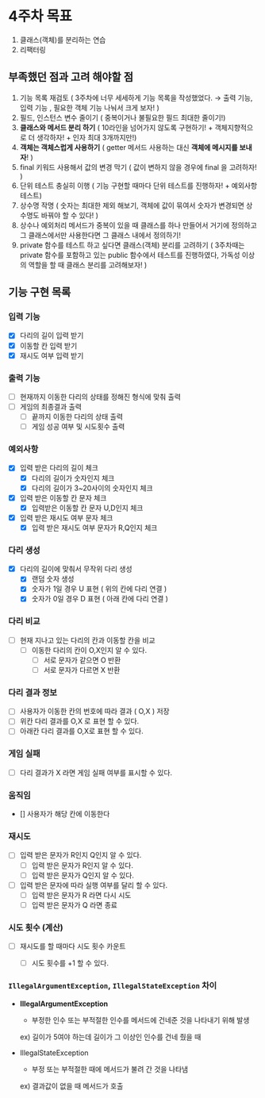 # 4주차 목표
1. 클래스(객체)를 분리하는 연습
2. 리팩터링

## 부족했던 점과 고려 해야할 점

1.  기능 목록 재검토 ( 3주차에 너무 세세하게 기능 목록을 작성했었다.  →  출력 기능, 입력 기능 , 필요한 객체 기능 나눠서 크게 보자! )
2. 필드, 인스턴스 변수 줄이기 ( 중복이거나 불필요한 필드 최대한 줄이기!)
3. **클래스와 메서드 분리 하기** ( 10라인을 넘어가지 않도록 구현하기! + 객체지향적으로 더 생각하자! + 인자 최대 3개까지만!)
4. **객체는 객체스럽게 사용하기** ( getter 메서드 사용하는 대신 **객체에 메시지를 보내자**! )
5. final 키워드 사용해서 값의 변경 막기 ( 값이 변하지 않을 경우에 final 을 고려하자! )
6. 단위 테스트 충실히 이행 ( 기능 구현할 때마다 단위 테스트를 진행하자! + 예외사항 테스트)
7. 상수명 작명 ( 숫자는 최대한 제외 해보기, 객체에 값이 묶여서 숫자가 변경되면 상수명도 바꿔야 할 수 있다! )
8. 상수나 예외처리 메서드가 중복이 있을 때 클래스를 하나 만들어서 거기에 정의하고 그 클래스에서만 사용한다면 그 클래스 내에서 정의하기!
9. private 함수를 테스트 하고 싶다면 클래스(객체) 분리를 고려하기 ( 3주차때는 private 함수를 포함하고 있는 public 함수에서 테스트를 진행하였다, 가독성 이상의 역할을 할 때 클래스 분리를 고려해보자! )


## 기능 구현 목록

### 입력 기능

- [x]  다리의 길이 입력 받기
- [x]  이동할 칸 입력 받기
- [x]  재시도 여부 입력 받기

### 출력 기능

- [ ]  현재까지 이동한 다리의 상태를 정해진 형식에 맞춰 출력
- [ ]  게임의 최종결과 출력
   - [ ]  끝까지 이동한 다리의 상태 출력
   - [ ]  게임 성공 여부 및 시도횟수 출력

### 예외사항

- [x]  입력 받은 다리의 길이 체크
   - [x]  다리의 길이가 숫자인지 체크
   - [x]  다리의 길이가 3~20사이의 숫자인지 체크
- [x]  입력 받은 이동할 칸 문자 체크
   - [x]  입력받은 이동할 칸 문자 U,D인지 체크
- [x]  입력 받은 재시도 여부 문자 체크
   - [x]  입력 받은 재시도 여부 문자가 R,Q인지 체크

### 다리 생성

- [x]  다리의 길이에 맞춰서 무작위 다리 생성
   - [x]  랜덤 숫자 생성
   - [x]  숫자가 1일 경우 U 표현 ( 위의 칸에 다리 연결 )
   - [x]  숫자가 0일 경우 D 표현 ( 아래 칸에 다리 연결 )

### 다리 비교

- [ ]  현재 지나고 있는 다리의 칸과 이동할 칸을 비교
   - [ ]  이동한 다리의 칸이 O,X인지 알 수 있다.
      - [ ]  서로 문자가 같으면 O 반환
      - [ ]  서로 문자가 다르면 X 반환

### 다리 결과 정보

- [ ]  사용자가 이동한 칸의 번호에 따라 결과 ( O,X ) 저장
  - [ ] 위칸 다리 결과를 O,X 로 표현 할 수 있다.
  - [ ] 아래칸 다리 결과를 O,X로 표현 할 수 있다.

### 게임 실패
- [ ] 다리 결과가 X 라면 게임 실패 여부를 표시할 수 있다.

### 움직임
- [] 사용자가 해당 칸에 이동한다

### 재시도

- [ ]  입력 받은 문자가 R인지 Q인지 알 수 있다.
   - [ ]  입력 받은 문자가 R인지 알 수 있다.
   - [ ]  입력 받은 문자가 Q인지 알 수 있다.
- [ ] 입력 받은 문자에 따라 실행 여부를 달리 할 수 있다.
  - [ ] 입력 받은 문자가 R 라면 다시 시도
  - [ ] 입력 받은 문자가 Q 라면 종료

### 시도 횟수 (계산)

- [ ]  재시도를 할 때마다 시도 횟수 카운트
   - [ ]  시도 횟수를 +1 할 수 있다.






### `IllegalArgumentException`, `IllegalStateException` 차이
   - **IllegalArgumentException**
      - 부정한 인수 또는 부적절한 인수를 메서드에 건네준 것을 나타내기 위해 발생

     ex) 길이가 5여야 하는데 길이가 그 이상인 인수를 건네 줬을 때

   - IllegalStateException
      - 부정 또는 부적절한 때에 메서드가 불려 간 것을 나타냄

     ex) 결과값이 없을 때 메서드가 호출